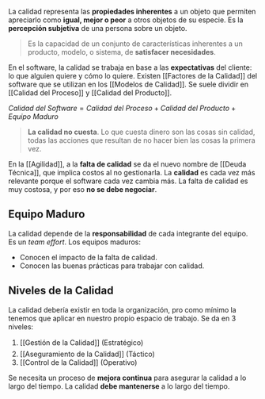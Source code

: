 La calidad representa las **propiedades inherentes** a un objeto que permiten apreciarlo como **igual, mejor o peor** a otros objetos de su especie. Es la **percepción subjetiva** de una persona sobre un objeto.

>Es la capacidad de un conjunto de características inherentes a un producto, modelo, o sistema, de **satisfacer necesidades**.

En el software, la calidad se trabaja en base a las **expectativas** del cliente: lo que alguien quiere y cómo lo quiere. Existen [[Factores de la Calidad]] del software que se utilizan en los [[Modelos de Calidad]]. Se suele dividir en [[Calidad del Proceso]] y [[Calidad del Producto]].

$Calidad \ del \ Software = Calidad \ del \ Proceso + Calidad \ del \ Producto + Equipo \ Maduro$

>**La calidad no cuesta**. Lo que cuesta dinero son las cosas sin calidad, todas las acciones que resultan de no hacer bien las cosas la primera vez.

En la [[Agilidad]], a la **falta de calidad** se da el nuevo nombre de [[Deuda Técnica]], que implica costos al no gestionarla. La **calidad** es cada vez más relevante porque el software cada vez cambia más. La falta de calidad es muy costosa, y por eso **no se debe negociar**.
## Equipo Maduro

La calidad depende de la **responsabilidad** de cada integrante del equipo. Es un *team effort*. Los equipos maduros:

- Conocen el impacto de la falta de calidad.
- Conocen las buenas prácticas para trabajar con calidad.

## Niveles de la Calidad

La calidad debería existir en toda la organización, pro como mínimo la tenemos que aplicar en nuestro propio espacio de trabajo. Se da en 3 niveles:

1. [[Gestión de la Calidad]] (Estratégico)
2. [[Aseguramiento de la Calidad]] (Táctico)
3. [[Control de la Calidad]] (Operativo)

Se necesita un proceso de **mejora continua** para asegurar la calidad a lo largo del tiempo. La calidad **debe mantenerse** a lo largo del tiempo.
